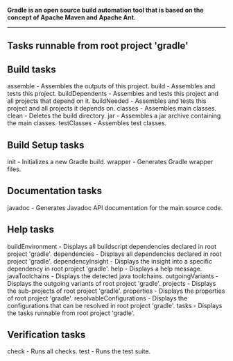 ****Gradle** is an open source **build automation** tool that is based on the concept of **Apache Maven** and **Apache Ant**.**

---

Tasks runnable from root project 'gradle'
-----------------------------------------

Build tasks
-----------

assemble - Assembles the outputs of this project.
build - Assembles and tests this project.
buildDependents - Assembles and tests this project and all projects that depend on it.
buildNeeded - Assembles and tests this project and all projects it depends on.
classes - Assembles main classes.
clean - Deletes the build directory.
jar - Assembles a jar archive containing the main classes.
testClasses - Assembles test classes.

Build Setup tasks
-----------------

init - Initializes a new Gradle build.
wrapper - Generates Gradle wrapper files.

Documentation tasks
-------------------

javadoc - Generates Javadoc API documentation for the main source code.

Help tasks
----------

buildEnvironment - Displays all buildscript dependencies declared in root project 'gradle'.
dependencies - Displays all dependencies declared in root project 'gradle'.
dependencyInsight - Displays the insight into a specific dependency in root project 'gradle'.
help - Displays a help message.
javaToolchains - Displays the detected java toolchains.
outgoingVariants - Displays the outgoing variants of root project 'gradle'.
projects - Displays the sub-projects of root project 'gradle'.
properties - Displays the properties of root project 'gradle'.
resolvableConfigurations - Displays the configurations that can be resolved in root project 'gradle'.
tasks - Displays the tasks runnable from root project 'gradle'.

Verification tasks
------------------

check - Runs all checks.
test - Runs the test suite.
